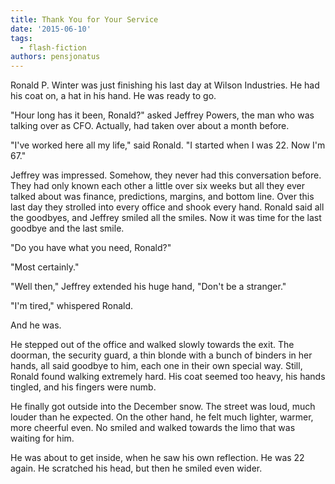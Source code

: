 ```yaml
---
title: Thank You for Your Service
date: '2015-06-10'
tags:
  - flash-fiction
authors: pensjonatus
---
```


Ronald P. Winter was just finishing his last day at Wilson Industries. He had
his coat on, a hat in his hand. He was ready to go.

<!-- truncate -->

"Hour long has it been, Ronald?" asked Jeffrey Powers, the man who was talking
over as CFO. Actually, had taken over about a month before.

"I've worked here all my life," said Ronald. "I started when I was 22. Now I'm
67."

Jeffrey was impressed. Somehow, they never had this conversation before. They
had only known each other a little over six weeks but all they ever talked about
was finance, predictions, margins, and bottom line. Over this last day they
strolled into every office and shook every hand. Ronald said all the goodbyes,
and Jeffrey smiled all the smiles. Now it was time for the last goodbye and the
last smile.

"Do you have what you need, Ronald?"

"Most certainly."

"Well then," Jeffrey extended his huge hand, "Don't be a stranger."

"I'm tired," whispered Ronald.

And he was.

He stepped out of the office and walked slowly towards the exit. The doorman,
the security guard, a thin blonde with a bunch of binders in her hands, all said
goodbye to him, each one in their own special way. Still, Ronald found walking
extremely hard. His coat seemed too heavy, his hands tingled, and his fingers
were numb.

He finally got outside into the December snow. The street was loud, much louder
than he expected. On the other hand, he felt much lighter, warmer, more cheerful
even. No smiled and walked towards the limo that was waiting for him.

He was about to get inside, when he saw his own reflection. He was 22 again. He
scratched his head, but then he smiled even wider.
